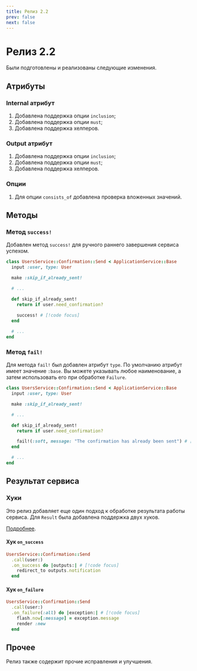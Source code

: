 ```yaml
---
title: Релиз 2.2
prev: false
next: false
---
```


# Релиз 2.2

Были подготовлены и реализованы следующие изменения.

## Атрибуты

### Internal атрибут

1. Добавлена поддержка опции `inclusion`;
2. Добавлена поддержка опции `must`;
3. Добавлена поддержка хелперов.

### Output атрибут

1. Добавлена поддержка опции `inclusion`;
2. Добавлена поддержка опции `must`;
3. Добавлена поддержка хелперов.

### Опции

1. Для опции `consists_of` добавлена проверка вложенных значений.

## Методы

### Метод `success!`

Добавлен метод `success!` для ручного раннего завершения сервиса успехом.

```ruby
class UsersService::Confirmation::Send < ApplicationService::Base
  input :user, type: User

  make :skip_if_already_sent!

  # ...

  def skip_if_already_sent!
    return if user.need_confirmation?
    
    success! # [!code focus]
  end

  # ...
end
```

### Метод `fail!`

Для метода `fail!` был добавлен атрибут `type`.
По умолчанию атрибут имеет значение `:base`.
Вы можете указывать любое наименование, а затем использовать его при обработке `Failure`.

```ruby
class UsersService::Confirmation::Send < ApplicationService::Base
  input :user, type: User

  make :skip_if_already_sent!

  # ...

  def skip_if_already_sent!
    return if user.need_confirmation?

    fail!(:soft, message: "The confirmation has already been sent") # [!code focus]
  end

  # ...
end
```

## Результат сервиса

### Хуки

Это релиз добавляет еще один подход к обработке результата работы сервиса.
Для `Result` была добавлена поддержка двух хуков.

[Подробнее](../guide/usage/result#хуки).

#### Хук `on_success`

```ruby
UsersService::Confirmation::Send
  .call(user:)
  .on_success do |outputs:| # [!code focus]
    redirect_to outputs.notification
  end
```

#### Хук `on_failure`

```ruby
UsersService::Confirmation::Send
  .call(user:)
  .on_failure(:all) do |exception:| # [!code focus]
    flash.now[:message] = exception.message
    render :new
  end
```

## Прочее

Релиз также содержит прочие исправления и улучшения.
